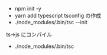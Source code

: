 - npm init -y
- yarn add typescript
  tsconfig の作成
- ./node_modules/.bin/tsc --init

ts→js にコンパイル

- ./node_modules/.bin/tsc
